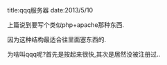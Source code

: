 title:qqq服务器
date:2013/5/10

上篇说到要写个类似php+apache那种东西.

因为这种结构最适合往里面塞东西的.

为啥叫qqq呢?首先是按起来很快,其次是居然没被注册过..

